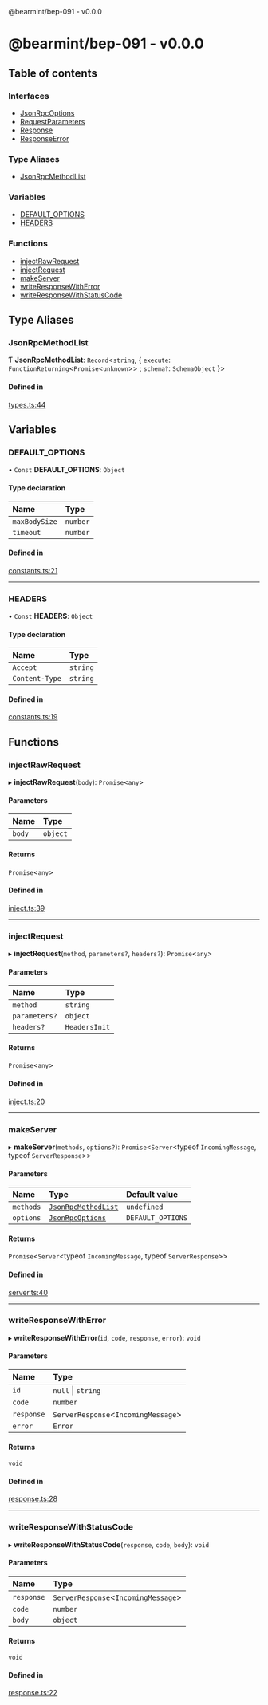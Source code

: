 @bearmint/bep-091 - v0.0.0

# @bearmint/bep-091 - v0.0.0

## Table of contents

### Interfaces

- [JsonRpcOptions](interfaces/JsonRpcOptions.md)
- [RequestParameters](interfaces/RequestParameters.md)
- [Response](interfaces/Response.md)
- [ResponseError](interfaces/ResponseError.md)

### Type Aliases

- [JsonRpcMethodList](README.md#jsonrpcmethodlist)

### Variables

- [DEFAULT\_OPTIONS](README.md#default_options)
- [HEADERS](README.md#headers)

### Functions

- [injectRawRequest](README.md#injectrawrequest)
- [injectRequest](README.md#injectrequest)
- [makeServer](README.md#makeserver)
- [writeResponseWithError](README.md#writeresponsewitherror)
- [writeResponseWithStatusCode](README.md#writeresponsewithstatuscode)

## Type Aliases

### JsonRpcMethodList

Ƭ **JsonRpcMethodList**: `Record`<`string`, { `execute`: `FunctionReturning`<`Promise`<`unknown`\>\> ; `schema?`: `SchemaObject`  }\>

#### Defined in

[types.ts:44](https://github.com/bearmint/bearmint/blob/main/packages/bep-091/source/types.ts#L44)

## Variables

### DEFAULT\_OPTIONS

• `Const` **DEFAULT\_OPTIONS**: `Object`

#### Type declaration

| Name | Type |
| :------ | :------ |
| `maxBodySize` | `number` |
| `timeout` | `number` |

#### Defined in

[constants.ts:21](https://github.com/bearmint/bearmint/blob/main/packages/bep-091/source/constants.ts#L21)

___

### HEADERS

• `Const` **HEADERS**: `Object`

#### Type declaration

| Name | Type |
| :------ | :------ |
| `Accept` | `string` |
| `Content-Type` | `string` |

#### Defined in

[constants.ts:19](https://github.com/bearmint/bearmint/blob/main/packages/bep-091/source/constants.ts#L19)

## Functions

### injectRawRequest

▸ **injectRawRequest**(`body`): `Promise`<`any`\>

#### Parameters

| Name | Type |
| :------ | :------ |
| `body` | `object` |

#### Returns

`Promise`<`any`\>

#### Defined in

[inject.ts:39](https://github.com/bearmint/bearmint/blob/main/packages/bep-091/source/inject.ts#L39)

___

### injectRequest

▸ **injectRequest**(`method`, `parameters?`, `headers?`): `Promise`<`any`\>

#### Parameters

| Name | Type |
| :------ | :------ |
| `method` | `string` |
| `parameters?` | `object` |
| `headers?` | `HeadersInit` |

#### Returns

`Promise`<`any`\>

#### Defined in

[inject.ts:20](https://github.com/bearmint/bearmint/blob/main/packages/bep-091/source/inject.ts#L20)

___

### makeServer

▸ **makeServer**(`methods`, `options?`): `Promise`<`Server`<typeof `IncomingMessage`, typeof `ServerResponse`\>\>

#### Parameters

| Name | Type | Default value |
| :------ | :------ | :------ |
| `methods` | [`JsonRpcMethodList`](README.md#jsonrpcmethodlist) | `undefined` |
| `options` | [`JsonRpcOptions`](interfaces/JsonRpcOptions.md) | `DEFAULT_OPTIONS` |

#### Returns

`Promise`<`Server`<typeof `IncomingMessage`, typeof `ServerResponse`\>\>

#### Defined in

[server.ts:40](https://github.com/bearmint/bearmint/blob/main/packages/bep-091/source/server.ts#L40)

___

### writeResponseWithError

▸ **writeResponseWithError**(`id`, `code`, `response`, `error`): `void`

#### Parameters

| Name | Type |
| :------ | :------ |
| `id` | ``null`` \| `string` |
| `code` | `number` |
| `response` | `ServerResponse`<`IncomingMessage`\> |
| `error` | `Error` |

#### Returns

`void`

#### Defined in

[response.ts:28](https://github.com/bearmint/bearmint/blob/main/packages/bep-091/source/response.ts#L28)

___

### writeResponseWithStatusCode

▸ **writeResponseWithStatusCode**(`response`, `code`, `body`): `void`

#### Parameters

| Name | Type |
| :------ | :------ |
| `response` | `ServerResponse`<`IncomingMessage`\> |
| `code` | `number` |
| `body` | `object` |

#### Returns

`void`

#### Defined in

[response.ts:22](https://github.com/bearmint/bearmint/blob/main/packages/bep-091/source/response.ts#L22)
